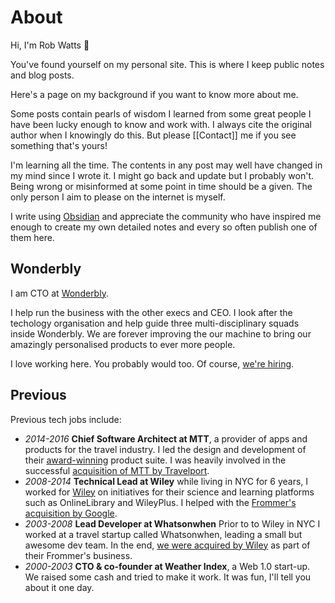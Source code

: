 # About

Hi, I'm Rob Watts 👋

You've found yourself on my personal site. This is where I keep public notes and blog posts. 

Here's a page on my background if you want to know more about me. 

Some posts contain pearls of wisdom I learned from some great people I have been lucky enough to know and work with.  I always cite the original author when I knowingly do this. But please [[Contact]] me if you see something that's yours!

I'm learning all the time. The contents in any post may well have changed in my mind since I wrote it. I might go back and update but I probably won't. Being wrong or misinformed at some point in time should be a given. The only person I aim to please on the internet is myself.

I write using [Obsidian](https://obsidian.md) and appreciate the community who have inspired me enough to create my own detailed notes and every so often publish one of them here.

## Wonderbly
I am CTO at [Wonderbly](https://www.wonderbly.com/). 

I help run the business with the other execs and CEO.  I look after the techology organisation and help guide three multi-disciplinary squads inside Wonderbly.  We are forever improving the our machine to bring our amazingly personalised products to ever more people.

I love working here. You probably would too. Of course, [we're hiring](https://wonderbly.jobs.personio.com).

## Previous
Previous tech jobs include:

- *2014-2016* **Chief Software Architect at MTT**, a provider of apps and products for the travel industry. I led the design and development of their [award-winning](https://digital.travelport.com/news/travelport-digital-concierge-live-wins-at-the-mobile-innovation-awards) product suite. I was heavily involved in the successful [acquisition of MTT by Travelport](https://www.phocuswire.com/Travelport-acquires-Mobile-Travel-Technologies-for-Euro-55-million).
- *2008-2014* **Technical Lead at Wiley** while living in NYC for 6 years, I worked for [Wiley](https://www.wiley.com/) on initiatives for their science and learning platforms such as OnlineLibrary and WileyPlus. I helped with the [Frommer's acquisition by Google](https://www.theverge.com/2012/8/13/3240794/google-frommers-acquisition-announcement).
- *2003-2008* **Lead Developer at Whatsonwhen** Prior to to Wiley in NYC I worked at a travel startup called Whatsonwhen, leading a small but awesome dev team. In the end, [we were acquired by Wiley](https://www.businesswire.com/news/home/20061018005847/en/Wiley-Acquires-Whatsonwhen-Online-Travel-Content-Services) as part of their Frommer's business.
- *2000-2003* **CTO & co-founder at Weather Index**, a Web 1.0 start-up. We raised some cash and tried to make it work. It was fun, I'll tell you about it one day.